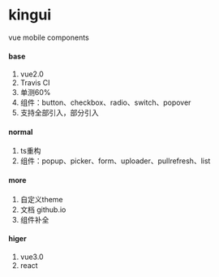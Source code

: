# kingui
vue mobile components

#### base

1. vue2.0 
2. Travis CI
3. 单测60%
4. 组件：button、checkbox、radio、switch、popover
5. 支持全部引入，部分引入

#### normal

1. ts重构
2. 组件：popup、picker、form、uploader、pullrefresh、list

#### more

1. 自定义theme
2. 文档 github.io
3. 组件补全

#### higer

1. vue3.0
2. react
